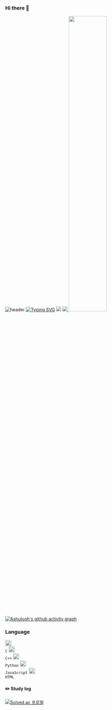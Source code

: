 ### Hi there 👋

<!--
**seyi103/seyi103** is a ✨ _special_ ✨ repository because its `README.md` (this file) appears on your GitHub profile.

Here are some ideas to get you started:

- 🔭 I’m currently working on ...
- 🌱 I’m currently learning ...
- 👯 I’m looking to collaborate on ...
- 🤔 I’m looking for help with ...
- 💬 Ask me about ...
- 📫 How to reach me: ...
- 😄 Pronouns: ...
- ⚡ Fun fact: ...
-->
![header](https://capsule-render.vercel.app/api?type=waving&text=🐧🐧🐧&height=150&color=4d5d5&fontColor=fff)
[![Typing SVG](https://readme-typing-svg.herokuapp.com/?color=000099&lines=Study+with+me?🐯🐧😆&font=Redressed&size=40)](https://git.io/typing-svg)
<a href="https://opgc.me/#/users/seyi103" target="_blank"><img src="https://api.opgc.me/githubs/users/seyi103/tag/?theme=basic" /></a>
<a href="s">
  <img src="https://github-readme-stats.vercel.app/api/top-langs/?username=seyi103&exclude_repo=seyi103.github.io&layout=compact&theme=tokyonight" />
</a>
<a href="s">
  <img src="https://raw.githubusercontent.com/seyi103/github-stats-transparent/output/generated/languages.svg" width="49.2%" />
</a>
[![Ashutosh's github activity graph](https://activity-graph.herokuapp.com/graph?username=seyi103&theme=nord)](https://github.com/ashutosh00710/github-readme-activity-graph)

### Language
<code><img alt = "3.1 Python" height="20" src="https://simpleicons.org/icons/c.svg"> C</code>
<code><img alt = "3.1 Python" height="20" src="https://simpleicons.org/icons/cplusplus.svg"> C++</code>
<code><img alt = "3.1 Python" height="20" src="https://simpleicons.org/icons/python.svg"> Python</code>
<code><img alt = "3.1 Python" height="20" src="https://simpleicons.org/icons/javascript.svg"> JavaScript</code>
<code><img alt = "3.1 Python" height="20" src="https://simpleicons.org/icons/html5.svg"> HTML</code>

#### :pencil2: Study log
[![Solved.ac 프로필](http://mazassumnida.wtf/api/v2/generate_badge?boj=seed14)](https://solved.ac/seed14)
